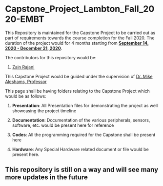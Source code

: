 # Capstone_Project_Lambton_Fall_2020-EMBT

This Repository is maintained for the Capstone Project to be carried out as part of requirements towards the course completion for the Fall 2020. The duration of the project would for 4 months starting from <b><u>September 14, 2020 - December 21, 2020</b></u>. 

The contributors for this repository would be:

1. [Zain Rajani](https://github.com/zrajani)

This Capstone Project would be guided under the supervision of [Dr. Mike Aleshams, Professor](https://github.com/mikeshams)

This page shall be having folders relating to the Capstone Project which would be as follows:

1. <b>Presentation</b>: All Presentation files for demonstrating the project as well showcasing the project timeline

2. <b>Documentation</b>: Documentation of the various peripherals, sensors, software, etc. would be present here for reference

3. <b>Codes</b>: All the programming required for the Capstone shall be present here

4. <b>Hardware</b>: Any Special Hardware related document or file would be present here.

<h2>This repository is still on a way and will see many more updates in the future
